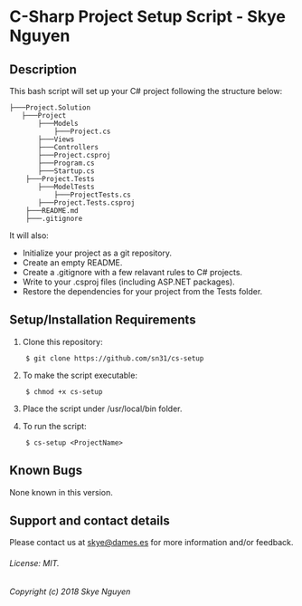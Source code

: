 # C-Sharp Project Setup Script - Skye Nguyen

## Description

This bash script will set up your C# project following the structure below:
```
├───Project.Solution
   ├───Project
       ├───Models
           ├───Project.cs
       ├───Views
       ├───Controllers
       ├───Project.csproj
       ├───Program.cs
       ├───Startup.cs
    ├───Project.Tests
       ├───ModelTests
           ├───ProjectTests.cs
       ├───Project.Tests.csproj
    ├───README.md
    ├───.gitignore
```
It will also:
* Initialize your project as a git repository.
* Create an empty README.
* Create a .gitignore with a few relavant rules to C# projects. 
* Write to your .csproj files (including ASP.NET packages).
* Restore the dependencies for your project from the Tests folder.

## Setup/Installation Requirements

1. Clone this repository:
```
    $ git clone https://github.com/sn31/cs-setup
```
2. To make the script executable:
```
    $ chmod +x cs-setup
```
3. Place the script under /usr/local/bin folder.

4. To run the script:
```
    $ cs-setup <ProjectName>
```

## Known Bugs

None known in this version.

## Support and contact details

Please contact us at skye@dames.es for more information and/or feedback.


###### License: MIT.

###### Copyright (c) 2018 Skye Nguyen
